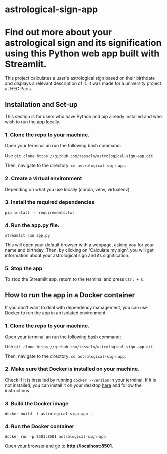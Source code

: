 # astrological-sign-app
# Find out more about your astrological sign and its signification using this Python web app built with Streamlit.

This project calculates a user's astrological sign based on their birthdate and displays a relevant description of it. It was made for a university project at HEC Paris.

## Installation and Set-up

This section is for users who have Python and pip already installed and who wish to run the app locally.

### 1. Clone the repo to your machine. 

Open your terminal an run the following bash command:

Use ```git clone https://github.com/tesscln/astrological-sign-app.git ```

Then, navigate to the directory: ```cd astrological-sign-app.```

### 2. Create a virtual environment

Depending on what you use locally (conda, venv, virtualenv).

### 3. Install the required dependencies

```pip install -r requirements.txt```

### 4. Run the app.py file.

```streamlit run app.py```

This will open your default browser with a webpage, asking you for your name and birthday. 
Then, by clicking on 'Calculate my sign', you will get information about your astrological sign and its signification.

### 5. Stop the app

To stop the Streamlit app, return to the terminal and press ```Ctrl + C```.

## How to run the app in a Docker container

If you don't want to deal with dependency management, you can use Docker to run the app in an isolated environment.

### 1. Clone the repo to your machine. 

Open your terminal an run the following bash command:

Use ```git clone https://github.com/tesscln/astrological-sign-app.git ```

Then, navigate to the directory: ```cd astrological-sign-app.```

### 2. Make sure that Docker is installed on your machine.

Check if it is installed by running ```docker --version``` in your terminal. 
If it is not installed, you can install it on your desktop [here](https://www.docker.com) and follow the instructions.

### 3. Build the Docker image

```docker build -t astrological-sign-app .```

### 4. Run the Docker container

```docker run -p 8501:8501 astrological-sign-app```

Open your browser and go to **http://localhost:8501**.